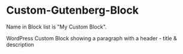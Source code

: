 # Custom-Gutenberg-Block
Name in Block list is "My Custom Block".

WordPress Custom Block showing a paragraph with a header - title &amp; description

